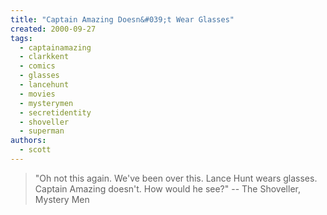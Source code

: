 ```yaml
---
title: "Captain Amazing Doesn&#039;t Wear Glasses"
created: 2000-09-27
tags: 
  - captainamazing
  - clarkkent
  - comics
  - glasses
  - lancehunt
  - movies
  - mysterymen
  - secretidentity
  - shoveller
  - superman
authors: 
  - scott
---
```


> "Oh not this again. We've been over this. Lance Hunt wears glasses. Captain Amazing doesn't. How would he see?" \-- The Shoveller, Mystery Men
